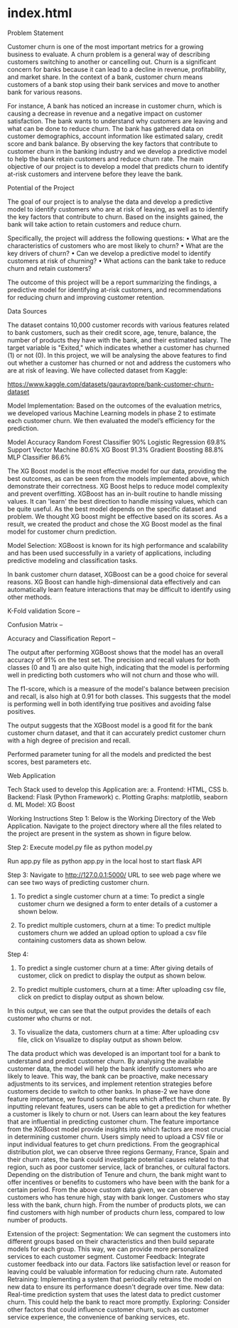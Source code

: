 
# index.html

Problem Statement 

Customer churn is one of the most important metrics for a growing business to evaluate. A churn problem is a general way of describing customers switching to another or cancelling out. Churn is a significant concern for banks because it can lead to a decline in revenue, profitability, and market share. In the context of a bank, customer churn means customers of a bank stop using their bank services and move to another bank for various reasons. 

For instance, A bank has noticed an increase in customer churn, which is causing a decrease in revenue and a negative impact on customer satisfaction. The bank wants to understand why customers are leaving and what can be done to reduce churn. The bank has gathered data on customer demographics, account information like estimated salary, credit score and bank balance. By observing the key factors that contribute to customer churn in the banking industry and we develop a predictive model to help the bank retain customers and reduce churn rate. The main objective of our project is to develop a model that predicts churn to identify at-risk customers and intervene before they leave the bank.

Potential of the Project 

The goal of our project is to analyse the data and develop a predictive model to identify customers who are at risk of leaving, as well as to identify the key factors that contribute to churn. Based on the insights gained, the bank will take action to retain customers and reduce churn. 

Specifically, the project will address the following questions: 
• What are the characteristics of customers who are most likely to churn? 
• What are the key drivers of churn? 
• Can we develop a predictive model to identify customers at risk of churning? 
• What actions can the bank take to reduce churn and retain customers? 

The outcome of this project will be a report summarizing the findings, a predictive model for identifying at-risk customers, and recommendations for reducing churn and improving customer retention.


Data Sources 

The dataset contains 10,000 customer records with various features related to bank customers, such as their credit score, age, tenure, balance, the number of products they have with the bank, and their estimated salary. The target variable is "Exited," which indicates whether a customer has churned (1) or not (0). 
In this project, we will be analysing the above features to find out whether a customer has churned or not and address the customers who are at risk of leaving. 
We have collected dataset from Kaggle: 

https://www.kaggle.com/datasets/gauravtopre/bank-customer-churn-dataset


Model Implementation:
Based on the outcomes of the evaluation metrics, we developed various Machine Learning models in phase 2 to estimate each customer churn. We then evaluated the model’s efficiency for the prediction.

Model	Accuracy
Random Forest Classifier	90%
Logistic Regression	69.8%
Support Vector Machine	80.6%
XG Boost	91.3%
Gradient Boosting	88.8%
MLP Classifier	86.6%

The XG Boost model is the most effective model for our data, providing the best outcomes, as can be seen from the models implemented above, which demonstrate their correctness.
XG Boost helps to reduce model complexity and prevent overfitting. XGBoost has an in-built routine to handle missing values. It can 'learn' the best direction to handle missing values, which can be quite useful. As the best model depends on the specific dataset and problem. We thought XG boost might be effective based on its scores. As a result, we created the product and chose the XG Boost model as the final model for customer churn prediction.

Model Selection:
XGBoost is known for its high performance and scalability and has been used successfully in a variety of applications, including predictive modeling and classification tasks.

In bank customer churn dataset, XGBoost can be a good choice for several reasons. XG Boost can handle high-dimensional data effectively and can automatically learn feature interactions that may be difficult to identify using other methods.

K-Fold validation Score –

 

Confusion Matrix –

 



Accuracy and Classification Report –

 

The output after performing XGBoost shows that the model has an overall accuracy of 91% on the test set. The precision and recall values for both classes (0 and 1) are also quite high, indicating that the model is performing well in predicting both customers who will not churn and those who will.

The f1-score, which is a measure of the model's balance between precision and recall, is also high at 0.91 for both classes. This suggests that the model is performing well in both identifying true positives and avoiding false positives.

The output suggests that the XGBoost model is a good fit for the bank customer churn dataset, and that it can accurately predict customer churn with a high degree of precision and recall.

Performed parameter tuning for all the models and predicted the best scores, best parameters etc. 

Web Application

Tech Stack used to develop this Application are:
a. Frontend: HTML, CSS
b. Backend: Flask (Python Framework)
c. Plotting Graphs: matplotlib, seaborn
d. ML Model: XG Boost


Working Instructions
Step 1:
Below is the Working Directory of the Web Application. Navigate to the project directory
where all the files related to the project are present in the system as shown in figure
below.

 

Step 2:
Execute model.py file as python model.py
 

Run app.py file as python app.py in the local host to start flask API

 

Step 3:
Navigate to http://127.0.0.1:5000/ URL to see web page where we can see two ways of predicting customer churn.

1) To predict a single customer churn at a time: To predict a single customer churn we designed a form to enter details of a customer a shown below.

 
2) To predict multiple customers, churn at a time: To predict multiple customers churn we added an upload option to upload a csv file containing customers data as shown below.

 





Step 4: 

1) To predict a single customer churn at a time: After giving details of customer, click on predict to display the output as shown below.

 
 
  


2) To predict multiple customers, churn at a time: After uploading csv file, click on predict to display output as shown below.

 

In this output, we can see that the output provides the details of each customer who churns or not. 

3) To visualize the data, customers churn at a time: After uploading csv file, click on Visualize to display output as shown below.

  
         


The data product which was developed is an important tool for a bank to understand and predict customer churn. By analysing the available customer data, the model will help the bank identify customers who are likely to leave. This way, the bank can be proactive, make necessary adjustments to its services, and implement retention strategies before customers decide to switch to other banks.
In phase-2 we have done feature importance, we found some features which affect the churn rate.
By inputting relevant features, users can be able to get a prediction for whether a customer is likely to churn or not. Users can learn about the key features that are influential in predicting customer churn. The feature importance from the XGBoost model provide insights into which factors are most crucial in determining customer churn. Users simply need to upload a CSV file or input individual features to get churn predictions.
From the geographical distribution plot, we can observe three regions Germany, France, Spain and their churn rates, the bank could investigate potential causes related to that region, such as poor customer service, lack of branches, or cultural factors. Depending on the distribution of Tenure and churn, the bank might want to offer incentives or benefits to customers who have been with the bank for a certain period. From the above custom data given, we can observe customers who has tenure high, stay with bank longer. Customers who stay less with the bank, churn high. 
From the number of products plots, we can find customers with high number of products churn less, compared to low number of products.

Extension of the project:
Segmentation: We can segment the customers into different groups based on their characteristics and then build separate models for each group. This way, we can provide more personalized services to each customer segment.
Customer Feedback: Integrate customer feedback into our data. Factors like satisfaction level or reason for leaving could be valuable information for reducing churn rate.
Automated Retraining: Implementing a system that periodically retrains the model on new data to ensure its performance doesn't degrade over time.
New data: Real-time prediction system that uses the latest data to predict customer churn. This could help the bank to react more promptly.
Exploring: Consider other factors that could influence customer churn, such as customer service experience, the convenience of banking services, etc.

